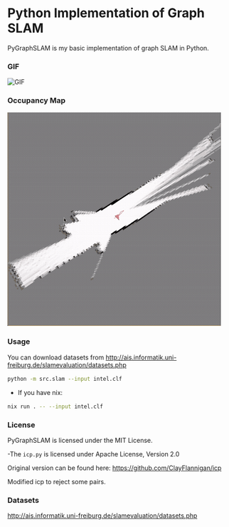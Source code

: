 Python Implementation of Graph SLAM
===================================

PyGraphSLAM is my basic implementation of graph SLAM in Python.

### GIF
![GIF](https://raw.githubusercontent.com/goktug97/PyGraphSLAM/master/pygraphslam.gif)

### Occupancy Map
![GIF](https://raw.githubusercontent.com/goktug97/PyGraphSLAM/master/pygraphslam_occupancy.gif)

### Usage
You can download datasets from http://ais.informatik.uni-freiburg.de/slamevaluation/datasets.php

``` bash
python -m src.slam --input intel.clf
```

- If you have nix:

```bash
nix run . -- --input intel.clf
```

### License
PyGraphSLAM is licensed under the MIT License.

-The `icp.py` is licensed under Apache License, Version 2.0

Original version can be found here: https://github.com/ClayFlannigan/icp

Modified icp to reject some pairs.

### Datasets
http://ais.informatik.uni-freiburg.de/slamevaluation/datasets.php
